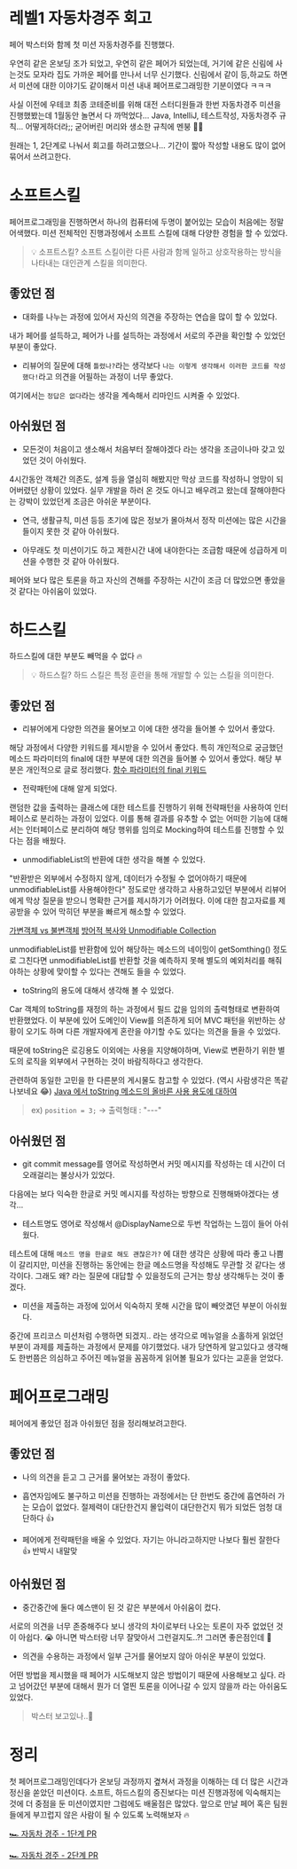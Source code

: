 # 레벨1 자동차경주 회고

페어 박스터와 함께 첫 미션 자동차경주를 진행했다.

우연히 같은 온보딩 조가 되었고, 우연히 같은 페어가 되었는데, 거기에 같은 신림에 사는것도 모자라 집도 가까운 페어를 만나서 너무 신기했다.
신림에서 같이 등,하교도 하면서 미션에 대한 이야기도 같이해서 미션 내내 페어프로그래밍한 기분이였다 ㅋㅋㅋ

사실 이전에 우테코 최종 코테준비를 위해 대전 스터디원들과 한번 자동차경주 미션을 진행했봤는데 1월동안 놀면서 다 까먹었다... Java, IntelliJ, 테스트작성, 자동차경주 규칙... 어떻게하더라;;
굳어버린 머리와 생소한 규칙에 멘붕 😵‍💫

원래는 1, 2단계로 나눠서 회고를 하려고했으나... 기간이 짧아 작성할 내용도 많이 없어 묶어서 쓰려고한다.

# 소프트스킬

페어프로그래밍을 진행하면서 하나의 컴퓨터에 두명이 붙어있는 모습이 처음에는 정말 어색했다.
미션 전체적인 진행과정에서 소프트 스킬에 대해 다양한 경험을 할 수 있었다.

> 💡 소프트스킬?
소프트 스킬이란 다른 사람과 함께 일하고 상호작용하는 방식을 나타내는 대인관계 스킬을 의미한다.

## 좋았던 점

- 대화를 나누는 과정에 있어서 자신의 의견을 주장하는 연습을 많이 할 수 있었다.

내가 페어를 설득하고, 페어가 나를 설득하는 과정에서 서로의 주관을 확인할 수 있었던 부분이 좋았다.

- 리뷰어의 질문에 대해 `틀렸나?`라는 생각보다 `나는 이렇게 생각해서 이러한 코드를 작성했다!`라고 의견을 어필하는 과정이 너무 좋았다.

여기에서는 `정답은 없다`라는 생각을 계속해서 리마인드 시켜줄 수 있었다.

## 아쉬웠던 점

- 모든것이 처음이고 생소해서 처음부터 잘해야겠다 라는 생각을 조금이나마 갖고 있었던 것이 아쉬웠다.

4시간동안 객체간 의존도, 설계 등을 열심히 해봤지만 막상 코드를 작성하니 엉망이 되어버렸던 상황이 있었다.
실무 개발을 하러 온 것도 아니고 배우려고 왔는데 잘해야한다는 강박이 있었던게 조금은 아쉬운 부분이다.

- 연극, 생활규칙, 미션 등등 초기에 많은 정보가 몰아쳐서 정작 미션에는 많은 시간을 들이지 못한 것 같아 아쉬웠다.

- 아무래도 첫 미션이기도 하고 제한시간 내에 내야한다는 조급함 때문에 성급하게 미션을 수행한 것 같아 아쉬웠다.

페어와 보다 많은 토론을 하고 자신의 견해를 주장하는 시간이 조금 더 많았으면 좋았을 것 같다는 아쉬움이 있었다.

# 하드스킬

하드스킬에 대한 부분도 빼먹을 수 없다 🔥

> 💡 하드스킬?
하드 스킬은 특정 훈련을 통해 개발할 수 있는 스킬을 의미한다.

## 좋았던 점

- 리뷰어에게 다양한 의견을 물어보고 이에 대한 생각을 들어볼 수 있어서 좋았다.

해당 과정에서 다양한 키워드를 제시받을 수 있어서 좋았다.
특히 개인적으로 궁금했던 메소드 파라미터의 final에 대한 부분에 대한 의견을 들어볼 수 있어서 좋았다.
해당 부분은 개인적으로 글로 정리했다.
[함수 파라미터의 final 키워드](https://velog.io/@junho5336/%ED%95%A8%EC%88%98-Parameter%EC%9D%98-final-%ED%82%A4%EC%9B%8C%EB%93%9C)

- 전략패턴에 대해 알게 되었다.

랜덤한 값을 출력하는 클래스에 대한 테스트를 진행하기 위해 전략패턴을 사용하여 인터페이스로 분리하는 과정이 있었다.
이를 통해 결과를 유추할 수 없는 어떠한 기능에 대해서는 인터페이스로 분리하여 해당 행위를 임의로 Mocking하여 테스트를 진행할 수 있다는 점을 배웠다.

- unmodifiableList의 반환에 대한 생각을 해볼 수 있었다.

"반환받은 외부에서 수정하지 않게, 데이터가 수정될 수 없어야하기 때문에 unmodifiableList를 사용해야한다" 정도로만 생각하고 사용하고있던 부분에서 리뷰어에게 막상 질문을 받으니 명확한 근거를 제시하기가 어려웠다.
이에 대한 참고자료를 제공받을 수 있어 막히던 부분을 빠르게 해소할 수 있었다. 

[가변객체 vs 불변객체](https://steady-coding.tistory.com/559) 
[방어적 복사와 Unmodifiable Collection](https://tecoble.techcourse.co.kr/post/2021-04-26-defensive-copy-vs-unmodifiable/)

unmodifiableList를 반환함에 있어 해당하는 메소드의 네이밍이 getSomthing() 정도로 그친다면 unmodifiableList를 반환할 것을 예측하지 못해 별도의 예외처리를 해줘야하는 상황에 맞이할 수 있다는 견해도 들을 수 있었다.

- toString의 용도에 대해서 생각해 볼 수 있었다.

Car 객체의 toString를 재정의 하는 과정에서 필드 값을 임의의 출력형태로 변환하여 반환했었다.
이 부분에 있어 도메인이 View를 의존하게 되어 MVC 패턴을 위반하는 상황이 오기도 하며 다른 개발자에게 혼란을 야기할 수도 있다는 의견을 들을 수 있었다.

때문에 toString은 로깅용도 이외에는 사용을 지양해야하며, View로 변환하기 위한 별도의 로직을 외부에서 구현하는 것이 바람직하다고 생각한다.

관련하여 동일한 고민을 한 다른분의 게시물도 참고할 수 있었다. (역시 사람생각은 똑같나보네요 😂)
[Java 에서 toString 메소드의 올바른 사용 용도에 대하여](https://hudi.blog/java-correct-purpose-of-tostring/)
> ex) `position = 3;` -> 출력형태 : "---"


## 아쉬웠던 점

- git commit message를 영어로 작성하면서 커밋 메시지를 작성하는 데 시간이 더 오래걸리는 불상사가 있었다.

다음에는 보다 익숙한 한글로 커밋 메시지를 작성하는 방향으로 진행해봐야겠다는 생각...

- 테스트명도 영어로 작성해서 @DisplayName으로 두번 작업하는 느낌이 들어 아쉬웠다.

테스트에 대해 `메소드 명을 한글로 해도 괜찮은가?` 에 대한 생각은 상황에 따라 좋고 나쁨이 갈리지만, 미션을 진행하는 동안에는 한글 메소드명을 작성해도 무관할 것 같다는 생각이다.
그래도 왜? 라는 질문에 대답할 수 있을정도의 근거는 항상 생각해두는 것이 좋겠다.

- 미션을 제출하는 과정에 있어서 익숙하지 못해 시간을 많이 빼앗겼던 부분이 아쉬웠다.

중간에 프리코스 미션처럼 수행하면 되겠지.. 라는 생각으로 메뉴얼을 소홀하게 읽었던 부분이 과제를 제출하는 과정에서 문제를 야기했었다.
내가 당연하게 알고있다고 생각해도 한번쯤은 의심하고 주어진 메뉴얼을 꼼꼼하게 읽어볼 필요가 있다는 교훈을 얻었다.

# 페어프로그래밍

페어에게 좋았던 점과 아쉬웠던 점을 정리해보려고한다.

## 좋았던 점

- 나의 의견을 듣고 그 근거를 물어보는 과정이 좋았다.

- 흡연자임에도 불구하고 미션을 진행하는 과정에서는 단 한번도 중간에 흡연하러 가는 모습이 없었다.
절제력이 대단한건지 몰입력이 대단한건지 뭐가 되었든 엄청 대단하다 👍

- 페어에게 전략패턴을 배울 수 있었다.
자기는 아니라고하지만 나보다 훨씬 잘한다 👍 반박시 내말맞

## 아쉬웠던 점

- 중간중간에 둘다 예스맨이 된 것 같은 부분에서 아쉬움이 컸다.

서로의 의견을 너무 존중해주다 보니 생각의 차이로부터 나오는 토론이 자주 없었던 것이 아쉽다. 😭
아니면 박스터랑 너무 잘맞아서 그런걸지도..?! 그러면 좋은점인데 🥺

- 의견을 수용하는 과정에서 일부 근거를 물어보지 않아 아쉬운 부분이 있었다.

어떤 방법을 제시했을 때 페어가 시도해보지 않은 방법이기 때문에 사용해보고 싶다. 라고 넘어갔던 부분에 대해서 뭔가 더 열띈 토론을 이어나갈 수 있지 않을까 라는 아쉬움도 있었다.

> 박스터 보고있나..🥸

# 정리

첫 페어프로그래밍인데다가 온보딩 과정까지 곂쳐서 과정을 이해하는 데 더 많은 시간과 정신을 쏟았던 미션이다.
소프트, 하드스킬의 증진보다는 미션 진행과정에 익숙해지는 것에 더 중점을 둔 미션이였지만 그럼에도 배울점은 많았다.
앞으로 만날 페어 혹은 팀원들에게 부끄럽지 않은 사람이 될 수 있도록 노력해보자 🔥

[🏎️ 자동차 경주 - 1단계 PR](https://github.com/woowacourse/java-racingcar/pull/442)

[🏎️ 자동차 경주 - 2단계 PR](https://github.com/woowacourse/java-racingcar/pull/565)